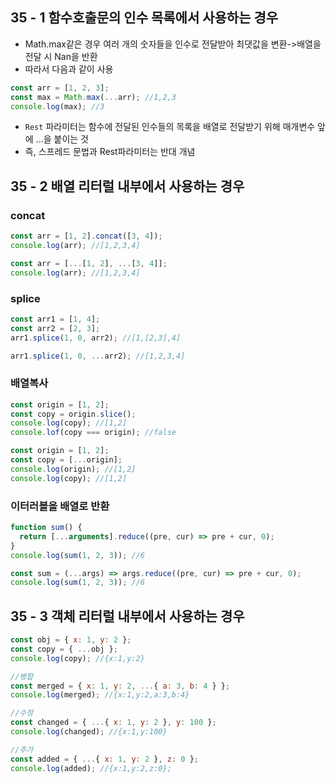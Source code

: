 ## 35 - 1 함수호출문의 인수 목록에서 사용하는 경우

- Math.max같은 경우 여러 개의 숫자들을 인수로 전달받아 최댓값을 변환->배열을 전달 시 Nan을 반환
- 따라서 다음과 같이 사용

```javascript
const arr = [1, 2, 3];
const max = Math.max(...arr); //1,2,3
console.log(max); //3
```

- `Rest` 파라미터는 함수에 전달된 인수들의 목록을 배열로 전달받기 위해 매개변수 앞에 ...을 붙이는 것
- 즉, 스프레드 문법과 Rest파라미터는 반대 개념

## 35 - 2 배열 리터럴 내부에서 사용하는 경우

### concat

```javascript
const arr = [1, 2].concat([3, 4]);
console.log(arr); //[1,2,3,4]

const arr = [...[1, 2], ...[3, 4]];
console.log(arr); //[1,2,3,4]
```

### splice

```javascript
const arr1 = [1, 4];
const arr2 = [2, 3];
arr1.splice(1, 0, arr2); //[1,[2,3],4]

arr1.splice(1, 0, ...arr2); //[1,2,3,4]
```

### 배열복사

```javascript
const origin = [1, 2];
const copy = origin.slice();
console.log(copy); //[1,2]
console.lof(copy === origin); //false

const origin = [1, 2];
const copy = [...origin];
console.log(origin); //[1,2]
console.log(copy); //[1,2]
```

### 이터러블을 배열로 반환

```javascript
function sum() {
  return [...arguments].reduce((pre, cur) => pre + cur, 0);
}
console.log(sum(1, 2, 3)); //6
```

```javascript
const sum = (...args) => args.reduce((pre, cur) => pre + cur, 0);
console.log(sum(1, 2, 3)); //6
```

## 35 - 3 객체 리터럴 내부에서 사용하는 경우

```javascript
const obj = { x: 1, y: 2 };
const copy = { ...obj };
console.log(copy); //{x:1,y:2}

//병합
const merged = { x: 1, y: 2, ...{ a: 3, b: 4 } };
console.log(merged); //{x:1,y:2,a:3,b:4}

//수정
const changed = { ...{ x: 1, y: 2 }, y: 100 };
console.log(changed); //{x:1,y:100}

//추가
const added = { ...{ x: 1, y: 2 }, z: 0 };
console.log(added); //{x:1,y:2,z:0};
```
